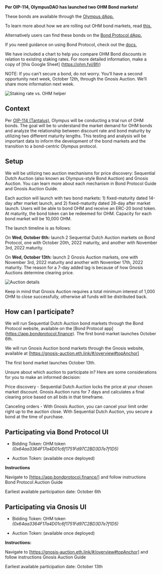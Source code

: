 **Per OIP-114, OlympusDAO has launched two OHM Bond markets!**

These bonds are available through the [Olympus dApp.](https://app.olympusdao.finance/#/bonds)
 
To learn more about how we are rolling out OHM bond markets, read [this.](https://ohm.fyi/lw1)

Alternatively users can find these bonds on the [Bond Protocol dApp.](https://app.bondprotocol.finance) 

If you need guidance on using Bond Protocol, check out the [docs.](https://docs.bondprotocol.finance/bond-marketplace/purchasing-a-bond)

We have included a chart to help you compare OHM Bond discounts in relation to existing staking rates. For more detailed information, make a copy of [this Google Sheet] (https://ohm.fyi/8fr)

NOTE: If you can’t secure a bond, do not worry. You’ll have a second opportunity next week, October 12th, through the Gnosis Auction. We’ll share more information next week.

![Staking rate vs. OHM helper](../../.gitbook/assets/staking-rate-vs-ohm-helper.png)

## Context
Per [OIP-114 (Tantalus)](https://forum.olympusdao.finance/d/1328-oip-114-tantalus-testing-ohm-bonds), Olympus will be conducting a trial run of OHM bonds. The goal will be to understand the market demand for OHM bonds and analyze the relationship between discount rate and bond maturity by utilizing two different maturity lengths. This testing and analysis will be important data to inform the development of the bond markets and the transition to a bond-centric Olympus protocol.

## Setup

We will be utilizing two auction mechanisms for price discovery: Sequential Dutch Auction (also known as Olympus-style Bond Auction) and Gnosis Auction. You can learn more about each mechanism in Bond Protocol Guide and Gnosis Auction Guide.

Each auction will launch with two bond markets: 1) fixed-maturity dated 14-day after market launch, and 2) fixed-maturity dated 28-day after market launch. Users will be able to bond OHM and receive an ERC-20 bond token. At maturity, the bond token can be redeemed for OHM. Capacity for each bond market will be 10,000 OHM. 

The launch timeline is as follows:

On **Wed, October 6th:** launch 2 Sequential Dutch Auction markets on Bond Protocol, one with October 20th, 2022 maturity, and another with November 3rd, 2022 maturity.

On **Wed, October 13th:** launch 2 Gnosis Auction markets, one with November 3rd, 2022 maturity and another with November 17th, 2022 maturity. The reason for a 7-day added lag is because of how Gnosis Auctions determine clearing price.

![Auction details](../../.gitbook/assets/auction-details-updated.png)

Keep in mind that Gnosis Auction requires a total minimum interest of 1,000 OHM to close successfully, otherwise all funds will be distributed back.



## How can I participate?

We will run Sequential Dutch Auction bond markets through the Bond Protocol website, available on the [Bond Protocol app] (https://app.bondprotocol.finance). The first bond market launches October 6th. 

We will run Gnosis Auction bond markets through the Gnosis website, available at [https://gnosis-auction.eth.link/#/overview#topAnchor]

The first bond market launches October 13th.

Unsure about which auction to participate in? Here are some considerations for you to make an informed decision:

Price discovery - Sequential Dutch Auction locks the price at your chosen market discount. Gnosis Auction runs for 7 days and calculates a final clearing price based on all bids in that timeframe. 

Canceling orders - With Gnosis Auction, you can cancel your limit order right up to the auction close. With Sequential Dutch Auction, you secure a bond at the time of purchase.


## Participating via Bond Protocol UI

- Bidding Token: OHM token *(0x64aa3364F17a4D01c6f1751Fd97C2BD3D7e7f1D5)*

- Auction Token: (available once deployed)

**Instructions**

Navigate to [https://app.bondprotocol.finance/] and follow instructions Bond Protocol Auction Guide

Earliest available participation date: October 6th



## Participating via Gnosis UI

- Bidding Token: OHM token *(0x64aa3364F17a4D01c6f1751Fd97C2BD3D7e7f1D5)*

- Auction Token: (available once deployed)

**Instructions:**

Navigate to [https://gnosis-auction.eth.link/#/overview#topAnchor] and follow instructions Gnosis Auction Guide

Earliest available participation date: October 13th

